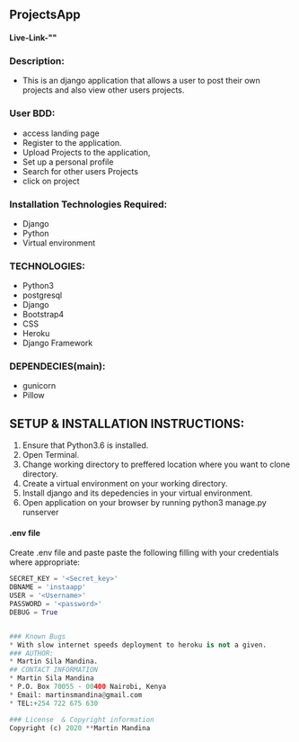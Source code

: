 ## ProjectsApp

#### Live-Link-""
### Description:
* This is an django application that  allows a user to post their own projects and also view other users projects.
### User BDD:
* access landing page
* Register to the application.
* Upload Projects to the application,
* Set up a personal profile
* Search for other users Projects
* click on project

### Installation Technologies Required:
* Django
* Python
* Virtual environment
### TECHNOLOGIES:
* Python3
* postgresql
* Django
* Bootstrap4
* CSS
* Heroku
* Django Framework
### DEPENDECIES(main):
* gunicorn
* Pillow
## SETUP & INSTALLATION INSTRUCTIONS:
 1. Ensure that Python3.6 is installed.
 2. Open Terminal.
 3. Change working directory to preffered location where you want to clone directory.
 4. Create a virtual environment on your working directory.
 5. Install django and its depedencies in your virtual environment.
 6. Open application on your browser by running python3 manage.py runserver

#### .env file
Create .env file and paste paste the following filling with your credentials where appropriate:
```python
SECRET_KEY = '<Secret_key>'
DBNAME = 'instaapp'
USER = '<Username>'
PASSWORD = '<password>'
DEBUG = True


### Known Bugs
* With slow internet speeds deployment to heroku is not a given.
### AUTHOR:
* Martin Sila Mandina.
## CONTACT INFORMATION
* Martin Sila Mandina
* P.O. Box 70055 - 00400 Nairobi, Kenya
* Email: martinsmandina@gmail.com
* TEL:+254 722 675 630

### License  & Copyright information
Copyright (c) 2020 **Martin Mandina

